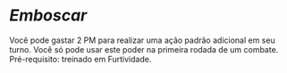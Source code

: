 # *Emboscar*

Você pode gastar 2 PM para realizar uma ação padrão adicional em seu turno. Você só pode usar este poder na primeira rodada de um combate. Pré-requisito: treinado em Furtividade.